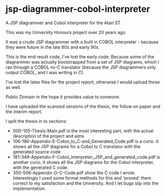 jsp-diagrammer-cobol-interpreter
================================

A JSP diagrammer and Cobol interpreter for the Atari ST

This was my University Honours project over 20 years ago. 

It was a crude JSP diagrammer with a built in COBOL interpreter - because they were future in the late 80s and early 90s.

This is the end result code, I've lost the early code. Because some of the diagrammer was actually bootstrapped from a set of JSP diagrams, which I ran through a COBOL-to-C translator (because the JSP diagrammers only output COBOL, and I was writing in C).

I've lost the latex files for the project report, otherwise I would upload those as well.

Public Domain in the hope it provides value to someone.

I have uploaded the scanned versions of the thesis, the follow on paper and the interim report.

I split the thesis in to sections:
* 000-105-Thesis-Main.pdf is the most interesting part, with the actual description of the project and aims
* 106-180-Appendix-E-Cobol_to_C-and_Generated_Code.pdf is a curio. It shows all the JSP diagrams for a Cobol to C translator with the generated source code
* 181-349-Appendix-F-Cobol_Interpreter_JSP_and_generated_code.pdf is another curio. It shows all the JSP diagrams for the Cobol interpreter, with the generated C code.
* 350-506-Appendix-G-C-Code.pdf show the C code I wrote. Interestingly I used some formal methods for this and 'proved' them correct to my satisfaction and the University. And I let bugs slip into the implementation.
